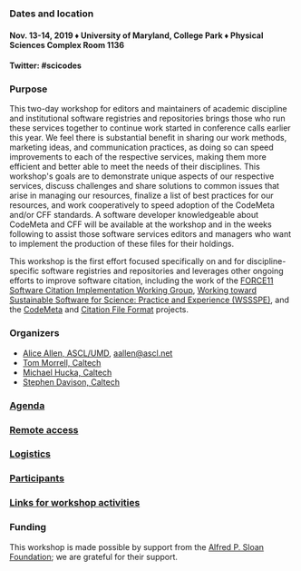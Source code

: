 ### Dates and location
#### Nov. 13-14, 2019 &#9830; University of Maryland, College Park &#9830; Physical Sciences Complex Room 1136
#### Twitter: #scicodes  

### Purpose

This two-day workshop for editors and maintainers of academic discipline and institutional software registries and repositories brings those who run these services together to continue work started in conference calls earlier this year. We feel there is substantial benefit in sharing our work methods, marketing ideas, and communication practices, as doing so can speed improvements to each of the respective services, making them more efficient and better able to meet the needs of their disciplines. This workshop's goals are to demonstrate unique aspects of our respective services, discuss challenges and share solutions to common issues that arise in managing our resources, finalize a list of best practices for our resources, and work cooperatively to speed adoption of the CodeMeta and/or CFF standards. A software developer knowledgeable about CodeMeta and CFF will be available at the workshop and in the weeks following to assist those software services editors and managers who want to implement the production of these files for their holdings.

This workshop is the first effort focused specifically on and for discipline-specific software registries and repositories and leverages other ongoing efforts to improve software citation, including the work of the [FORCE11 Software Citation Implementation Working Group](https://github.com/force11/force11-sciwg), [Working toward Sustainable Software for Science: Practice and Experience (WSSSPE)](http://wssspe.researchcomputing.org.uk/), and the [CodeMeta](https://codemeta.github.io/) and [Citation File Format](https://citation-file-format.github.io/) projects.

### Organizers
- [Alice Allen, ASCL/UMD](http://ascl.net/wordpress/about-ascl/people/alice_allen/), aallen@ascl.net
- [Tom Morrell, Caltech](https://www.library.caltech.edu/person/tom-morrell)
- [Michael Hucka, Caltech](https://www.library.caltech.edu/person/michael-hucka)
- [Stephen Davison, Caltech](https://www.library.caltech.edu/person/stephen-davison)

### [Agenda](Agenda.md)

### [Remote access](RemoteAccess.md)

### [Logistics](Logistics.md)  

### [Participants](Participants.md)

### [Links for workshop activities](ActivitiesLinks.md)

### Funding  
This workshop is made possible by support from the [Alfred P. Sloan Foundation](https://sloan.org/); we are grateful for their support.
